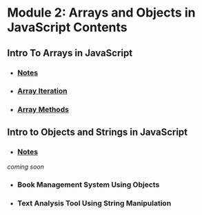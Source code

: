 # Module 2: Arrays and Objects in JavaScript Contents

## Intro To Arrays in JavaScript


- ### [Notes](./01-IntoToArraysInJavaScript/notes.md)
- ### [Array Iteration](./01-IntoToArraysInJavaScript/01-ArrayIteration/)
- ### [Array Methods](./01-IntoToArraysInJavaScript/02-ArrayMethods/)

## Intro to Objects and Strings in JavaScript

- ### [Notes](./02-IntroToObjectsAndStringsInJavaScript/notes.md)
*coming soon*
- ### Book Management System Using Objects
- ### Text Analysis Tool Using String Manipulation
